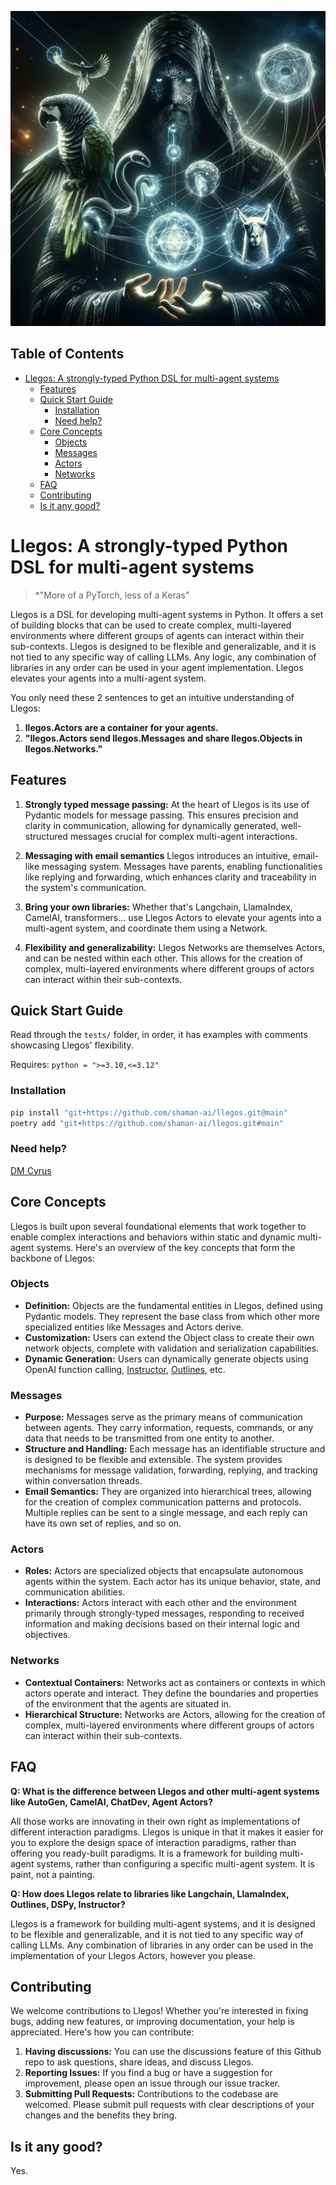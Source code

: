 ![An image of a techno-wizard in a flowing robe adorned with digital runes, with interconnected glowing orbs floating about. One orb contains a coiling snake, another a majestic parrot, and another a serene llama. All the orbs emit intense, glowing power. Streams of light intertwine seamlessly in front of the wizard's focused eyes, casting intricate shadows and illuminating the wizard's face with a mysterious light.](./wizard.png)

## Table of Contents

- [Llegos: A strongly-typed Python DSL for multi-agent systems](#llegos-a-strongly-typed-python-dsl-for-multi-agent-systems)
  - [Features](#features)
  - [Quick Start Guide](#quick-start-guide)
    - [Installation](#installation)
    - [Need help?](#need-help)
  - [Core Concepts](#core-concepts)
    - [Objects](#objects)
    - [Messages](#messages)
    - [Actors](#actors)
    - [Networks](#networks)
  - [FAQ](#faq)
  - [Contributing](#contributing)
  - [Is it any good?](#is-it-any-good)

# Llegos: A strongly-typed Python DSL for multi-agent systems

> *"More of a PyTorch, less of a Keras"

Llegos is a DSL for developing multi-agent systems in Python. It offers a set of building blocks that can be used to create complex, multi-layered environments where different groups of agents can interact within their sub-contexts. Llegos is designed to be flexible and generalizable, and it is not tied to any specific way of calling LLMs. Any logic, any combination of libraries in any order can be used in your agent implementation. Llegos elevates your agents into a multi-agent system.

You only need these 2 sentences to get an intuitive understanding of Llegos:

1. **llegos.Actors are a container for your agents.**
2. **"llegos.Actors send llegos.Messages and share llegos.Objects in llegos.Networks."**

## Features

1. **Strongly typed message passing:** At the heart of Llegos is its use of Pydantic models for message passing. This ensures precision and clarity in communication, allowing for dynamically generated, well-structured messages crucial for complex multi-agent interactions.

2. **Messaging with email semantics** Llegos introduces an intuitive, email-like messaging system. Messages have parents, enabling functionalities like replying and forwarding, which enhances clarity and traceability in the system's communication.

3. **Bring your own libraries:** Whether that's Langchain, LlamaIndex, CamelAI, transformers... use Llegos Actors to elevate your agents into a multi-agent system, and coordinate them using a Network.

4. **Flexibility and generalizability:** Llegos Networks are themselves Actors, and can be nested within each other. This allows for the creation of complex, multi-layered environments where different groups of actors can interact within their sub-contexts.

## Quick Start Guide

Read through the `tests/` folder, in order, it has examples with comments showcasing Llegos' flexibility.

Requires: `python = ">=3.10,<=3.12"`

### Installation

```bash
pip install "git+https://github.com/shaman-ai/llegos.git@main"
poetry add "git+https://github.com/shaman-ai/llegos.git#main"
```

### Need help?

[DM Cyrus](https://x.com/CyrusOfEden)

## Core Concepts

Llegos is built upon several foundational elements that work together to enable complex interactions and behaviors within static and dynamic multi-agent systems.  Here's an overview of the key concepts that form the backbone of Llegos:

### Objects
- **Definition:** Objects are the fundamental entities in Llegos, defined using Pydantic models. They represent the base class from which other more specialized entities like Messages and Actors derive.
- **Customization:** Users can extend the Object class to create their own network objects, complete with validation and serialization capabilities.
- **Dynamic Generation:** Users can dynamically generate objects using OpenAI function calling, [Instructor](https://github.com/jxnl/instructor), [Outlines](https://github.com/outlines-dev/outlines), etc.

### Messages

- **Purpose:** Messages serve as the primary means of communication between agents. They carry information, requests, commands, or any data that needs to be transmitted from one entity to another.
- **Structure and Handling:** Each message has an identifiable structure and is designed to be flexible and extensible. The system provides mechanisms for message validation, forwarding, replying, and tracking within conversation threads.
- **Email Semantics:** They are organized into hierarchical trees, allowing for the creation of complex communication patterns and protocols. Multiple replies can be sent to a single message, and each reply can have its own set of replies, and so on.

### Actors

- **Roles:** Actors are specialized objects that encapsulate autonomous agents within the system. Each actor has its unique behavior, state, and communication abilities.
- **Interactions:** Actors interact with each other and the environment primarily through strongly-typed messages, responding to received information and making decisions based on their internal logic and objectives.

### Networks

- **Contextual Containers:** Networks act as containers or contexts in which actors operate and interact. They define the boundaries and properties of the environment that the agents are situated in.
- **Hierarchical Structure:** Networks are Actors, allowing for the creation of complex, multi-layered environments where different groups of actors can interact within their sub-contexts.


## FAQ

**Q: What is the difference between Llegos and other multi-agent systems like AutoGen, CamelAI, ChatDev, Agent Actors?**

All those works are innovating in their own right as implementations of different interaction paradigms. Llegos is unique in that it makes it easier for you to explore the design space of interaction paradigms, rather than offering you ready-built paradigms. It is a framework for building multi-agent systems, rather than configuring a specific multi-agent system. It is paint, not a painting.

**Q: How does Llegos relate to libraries like Langchain, LlamaIndex, Outlines, DSPy, Instructor?**

Llegos is a framework for building multi-agent systems, and it is designed to be flexible and generalizable, and it is not tied to any specific way of calling LLMs. Any combination of libraries in any order can be used in the implementation of your Llegos Actors, however you please.

## Contributing

We welcome contributions to Llegos! Whether you're interested in fixing bugs, adding new features, or improving documentation, your help is appreciated. Here's how you can contribute:

1. **Having discussions:** You can use the discussions feature of this Github repo to ask questions, share ideas, and discuss Llegos.
2. **Reporting Issues:** If you find a bug or have a suggestion for improvement, please open an issue through our issue tracker.
3. **Submitting Pull Requests:** Contributions to the codebase are welcomed. Please submit pull requests with clear descriptions of your changes and the benefits they bring.

## Is it any good?

Yes.
